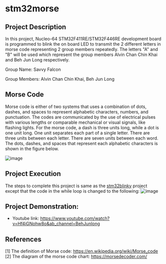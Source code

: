 # stm32morse

Project Description
-
In this project, Nucleo-64 STM32F411RE/STM32F446RE development board is programmed to blink the on board LED to transmit the 2 different letters in morse code representing 2 group members repeatedly. The letters "A" and "B" will be used which represent the group members Alvin Chan Chin Khai and Beh Jun Long respectively.

Group Name: Savvy Falcon

Group Members: Alvin Chan Chin Khai, Beh Jun Long




Morse Code
-
Morse code is either of two systems that uses a combination of dots, dashes, and spaces to represent alphabetic characters, numbers, and punctuation. The codes are communicated by the use of electrical pulses with various lengths or comparable mechanical or visual signals, like flashing lights. For the morse code, a dash is three units long, while a dot is one unit long. One unit separates each part of a single letter. There are three units between each letter. There are seven units between each word. The dots, dashes, and spaces that represent each alphabetic characters is shown in the figure below.

![image](https://user-images.githubusercontent.com/118992897/203992166-dad9ab2a-4fe7-45da-8420-991e5232abfd.png)
                                                                


Project Execution
- 
The steps to complete this project is same as the [stm32blinky](https://github.com/AlvinChanChinKhai/stm32blinky/blob/main/README.md) project except that the code in the while loop is changed to the following:
	![image](https://user-images.githubusercontent.com/118992897/203995092-76cc8570-b5e2-49e8-8fe6-97bb2b47ddc0.png)



Project Demonstration: 
- 
  - Youtube link: https://www.youtube.com/watch?v=Hf4iGNohw8o&ab_channel=BehJunlong



References
- 
  [1] The definition of Morse code: https://en.wikipedia.org/wiki/Morse_code
  [2] The diagram of the morse code chart: https://morsedecoder.com/
  
